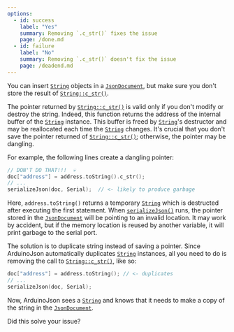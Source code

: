 ```yaml
---
options:
  - id: success
    label: "Yes"
    summary: Removing `.c_str()` fixes the issue
    page: /done.md
  - id: failure
    label: "No"
    summary: Removing `.c_str()` doesn't fix the issue
    page: /deadend.md
---
```


You can insert [`String`](https://www.arduino.cc/reference/en/language/variables/data-types/stringobject/) objects in a [`JsonDocument`](/v6/api/jsondocument/), but make sure you don't store the result of [`String::c_str()`](https://www.arduino.cc/reference/en/language/variables/data-types/string/functions/c_str/).

The pointer returned by [`String::c_str()`](https://www.arduino.cc/reference/en/language/variables/data-types/string/functions/c_str/) is valid only if you don't modify or destroy the string.
Indeed, this function returns the address of the internal buffer of the [`String`](https://www.arduino.cc/reference/en/language/variables/data-types/stringobject/) instance.
This buffer is freed by [`String`](https://www.arduino.cc/reference/en/language/variables/data-types/stringobject/)'s destructor and may be reallocated each time the  [`String`](https://www.arduino.cc/reference/en/language/variables/data-types/stringobject/) changes. It's crucial that you don't save the pointer returned of [`String::c_str()`](https://www.arduino.cc/reference/en/language/variables/data-types/string/functions/c_str/); otherwise, the pointer may be dangling.

For example, the following lines create a dangling pointer:

```c++
// DON'T DO THAT!!!  💀
doc["address"] = address.toString().c_str();
// ...
serializeJson(doc, Serial);  // <- likely to produce garbage
```

Here, `address.toString()` returns a temporary [`String`](https://www.arduino.cc/reference/en/language/variables/data-types/stringobject/) which is destructed after executing the first statement. When [`serializeJson()`](/v6/api/json/serializejson/) runs, the pointer stored in the [`JsonDocument`](/v6/api/jsondocument/) will be pointing to an invalid location. It may work by accident, but if the memory location is reused by another variable, it will print garbage to the serial port.

The solution is to duplicate string instead of saving a pointer.
Since ArduinoJson automatically duplicates [`String`](https://www.arduino.cc/reference/en/language/variables/data-types/stringobject/) instances, all you need to do is  removing the call to [`String::c_str()`](https://www.arduino.cc/reference/en/language/variables/data-types/string/functions/c_str/), like so:

```c++
doc["address"] = address.toString(); // <- duplicates
// ...
serializeJson(doc, Serial);
```

Now, ArduinoJson sees a [`String`](https://www.arduino.cc/reference/en/language/variables/data-types/stringobject/) and knows that it needs to make a copy of the string in the [`JsonDocument`](/v6/api/jsondocument/).

Did this solve your issue?